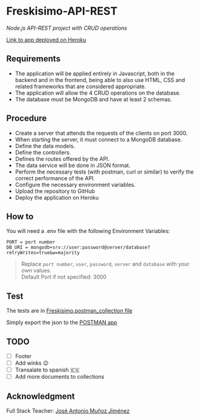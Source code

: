 # Freskisimo-API-REST
*Node.js API-REST project with CRUD operations*

[Link to app deployed on Heroku](https://freskisimo-app.herokuapp.com/)

## Requirements
- The application will be applied entirely in Javascript, both in the backend and in the frontend, being able to also use HTML, CSS and related frameworks that are considered appropriate.
- The application will allow the 4 CRUD operations on the database.
- The database must be MongoDB and have at least 2 schemas.

## Procedure
- Create a server that attends the requests of the clients on port 3000.
- When starting the server, it must connect to a MongoDB database.
- Define the data models.
- Define the controllers.
- Defines the routes offered by the API.
- The data service will be done in JSON format.
- Perform the necessary tests (with postman, curl or similar) to verify the correct performance of the API.
- Configure the necessary environment variables.
- Upload the repository to GitHub
- Deploy the application on Heroku

## How to
You will need a .env file with the following Environment Variables:

```
PORT = port number
DB_URI = mongodb+srv://user:password@server/database?retryWrites=true&w=majority
```
> Replace `port number`, `user`, `password`, `server` and `database` with your own values.\
> Default Port if not specified: 3000

## Test
The tests are in [Freskisimo.postman_collection file](https://github.com/Deg42/Fresquisimo-API-REST/blob/main/test/Freskisimo.postman_collection.json)

Simply export the json to the [POSTMAN app](https://www.postman.com/downloads/)

## TODO
- [ ] Footer
- [ ] Add winks :wink:
- [ ] Transalate to spanish :es:
- [ ] Add more documents to collections

## Acknowledgment
Full Stack Teacher: 
[José Antonio Muñoz Jiménez](https://github.com/jamj2000) 
